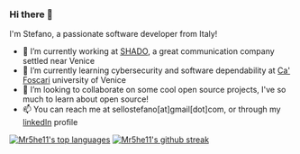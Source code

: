 ### Hi there 👋
I'm Stefano, a passionate software developer from Italy!

- 🔭 I’m currently working at [SHADO](https://shado.tv), a great communication company settled near Venice
- 🌱 I’m currently learning cybersecurity and software dependability at [Ca' Foscari](https://unive.it) university of Venice
- 👯 I’m looking to collaborate on some cool open source projects, I've so much to learn about open source!
- 📫 You can reach me at sellostefano[at]gmail[dot]com, or through my [linkedIn](https://www.linkedin.com/in/stefano-sello/) profile

[![Mr5he11's top languages](https://github-readme-stats.vercel.app/api/top-langs/?username=Mr5he11&theme=blue-green)](https://github.com/anuraghazra/github-readme-stats)
[![Mr5he11's github streak](https://github-readme-streak-stats.herokuapp.com/?user=Mr5he11&theme=blue-green)](https://github.com/DenverCoder1/github-readme-streak-stats)

